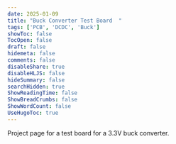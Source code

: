 ```yaml
---
date: 2025-01-09
title: "Buck Converter Test Board  "
tags: ['PCB', 'DCDC', 'Buck']
showToc: false
TocOpen: false
draft: false
hidemeta: false
comments: false
disableShare: true
disableHLJS: false
hideSummary: false
searchHidden: true
ShowReadingTime: false
ShowBreadCrumbs: false
ShowWordCount: false
UseHugoToc: true
---
```


Project page for a test board for a 3.3V buck converter.

